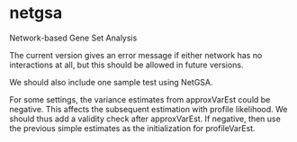# netgsa
Network-based Gene Set Analysis

The current version gives an error message if either network has no interactions at all, but this should be allowed in future versions. 

We should also include one sample test using NetGSA.

For some settings, the variance estimates from approxVarEst could be negative. This affects the subsequent estimation with profile likelihood. We should thus add a validity check after approxVarEst. If negative, then use the previous simple estimates as the initialization for profileVarEst.
